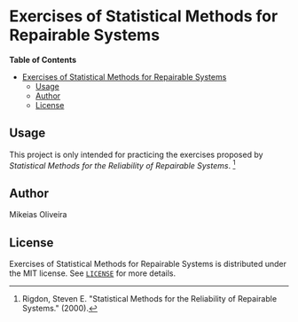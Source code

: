 # Exercises of Statistical Methods for Repairable Systems

**Table of Contents**

- [Exercises of Statistical Methods for Repairable Systems](#exercises-of-statistical-methods-for-repairable-systems)
  - [Usage](#usage)
  - [Author](#author)
  - [License](#license)

## Usage

This project is only intended for practicing the exercises proposed by *Statistical Methods for the Reliability of Repairable Systems*. [^1]

[^1]: Rigdon, Steven E. "Statistical Methods for the Reliability of Repairable Systems." (2000).

## Author

Mikeias Oliveira

## License

Exercises of Statistical Methods for Repairable Systems is distributed under the MIT license. See [`LICENSE`](LICENSE.md) for more details.